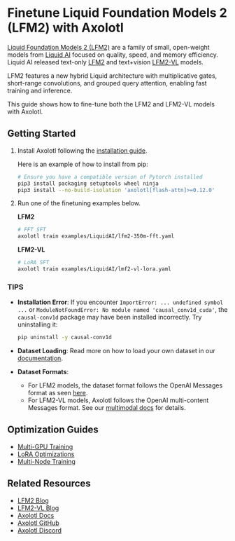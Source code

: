 # Finetune Liquid Foundation Models 2 (LFM2) with Axolotl

[Liquid Foundation Models 2 (LFM2)](https://huggingface.co/collections/LiquidAI/lfm2-686d721927015b2ad73eaa38) are a family of small, open-weight models from [Liquid AI](https://www.liquid.ai/) focused on quality, speed, and memory efficiency. Liquid AI released text-only [LFM2](https://huggingface.co/collections/LiquidAI/lfm2-686d721927015b2ad73eaa38) and text+vision [LFM2-VL](https://huggingface.co/collections/LiquidAI/lfm2-vl-68963bbc84a610f7638d5ffa) models.

LFM2 features a new hybrid Liquid architecture with multiplicative gates, short-range convolutions, and grouped query attention, enabling fast training and inference.

This guide shows how to fine-tune both the LFM2 and LFM2-VL models with Axolotl.

## Getting Started

1.  Install Axolotl following the [installation guide](https://docs.axolotl.ai/docs/installation.html).

    Here is an example of how to install from pip:
    ```bash
    # Ensure you have a compatible version of Pytorch installed
    pip3 install packaging setuptools wheel ninja
    pip3 install --no-build-isolation 'axolotl[flash-attn]>=0.12.0'
    ```

2.  Run one of the finetuning examples below.

    **LFM2**
    ```bash
    # FFT SFT
    axolotl train examples/LiquidAI/lfm2-350m-fft.yaml
    ```

    **LFM2-VL**
    ```bash
    # LoRA SFT
    axolotl train examples/LiquidAI/lmf2-vl-lora.yaml
    ```

### TIPS

- **Installation Error**: If you encounter `ImportError: ... undefined symbol ...` or `ModuleNotFoundError: No module named 'causal_conv1d_cuda'`, the `causal-conv1d` package may have been installed incorrectly. Try uninstalling it:
  ```bash
  pip uninstall -y causal-conv1d
  ```

- **Dataset Loading**: Read more on how to load your own dataset in our [documentation](https://docs.axolotl.ai/docs/dataset_loading.html).
- **Dataset Formats**:
  - For LFM2 models, the dataset format follows the OpenAI Messages format as seen [here](https://docs.axolotl.ai/docs/dataset-formats/conversation.html#chat_template).
  - For LFM2-VL models, Axolotl follows the OpenAI multi-content Messages format. See our [multimodal docs](https://docs.axolotl.ai/docs/multimodal.html) for details.

## Optimization Guides

- [Multi-GPU Training](https://docs.axolotl.ai/docs/multi-gpu.html)
- [LoRA Optimizations](https://docs.axolotl.ai/docs/lora_optims.html)
- [Multi-Node Training](https://docs.axolotl.ai/docs/multi-node.html)

## Related Resources

- [LFM2 Blog](https://www.liquid.ai/blog/liquid-foundation-models-v2-our-second-series-of-generative-ai-models)
- [LFM2-VL Blog](https://www.liquid.ai/blog/lfm2-vl-efficient-vision-language-models)
- [Axolotl Docs](https://docs.axolotl.ai)
- [Axolotl GitHub](https://github.com/axolotl-ai-cloud/axolotl)
- [Axolotl Discord](https://discord.gg/7m9sfhzaf3)

